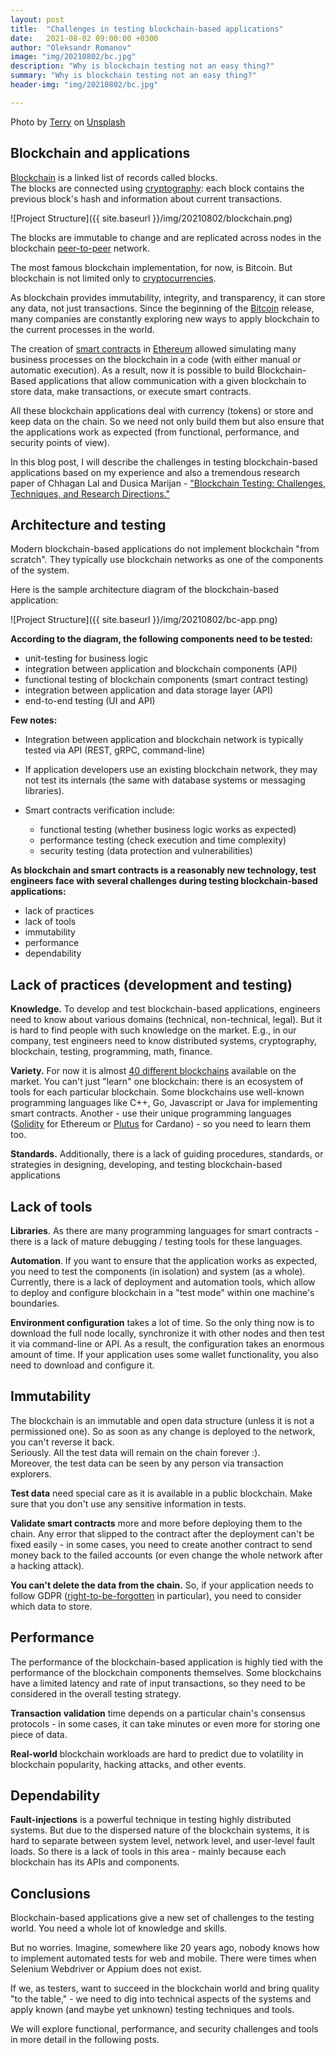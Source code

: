 ```yaml
---
layout: post
title:  "Challenges in testing blockchain-based applications"
date:   2021-08-02 09:00:00 +0300
author: "Oleksandr Romanov"
image: "img/20210802/bc.jpg"
description: "Why is blockchain testing not an easy thing?"
summary: "Why is blockchain testing not an easy thing?"
header-img: "img/20210802/bc.jpg"

---
```


Photo by <a href="https://unsplash.com/@blueskin?utm_source=unsplash&utm_medium=referral&utm_content=creditCopyText">Terry</a> on <a href="https://unsplash.com/s/photos/blockchain?utm_source=unsplash&utm_medium=referral&utm_content=creditCopyText">Unsplash</a>

## Blockchain and applications

[Blockchain](https://blockgeeks.com/guides/what-is-blockchain-technology) is a linked list of records called blocks.  
The blocks are connected using [cryptography](https://en.wikipedia.org/wiki/Cryptography): each block contains the previous block's hash and information about current transactions.  

![Project Structure]({{ site.baseurl }}/img/20210802/blockchain.png) 

The blocks are immutable to change and are replicated across nodes in the blockchain [peer-to-peer](https://en.wikipedia.org/wiki/Peer-to-peer) network.  

The most famous blockchain implementation, for now, is Bitcoin. But blockchain is not limited only to [cryptocurrencies](https://blockgeeks.com/guides/what-is-cryptocurrency/).  

As blockchain provides immutability, integrity, and transparency, it can store any data, not just transactions. Since the beginning of the [Bitcoin](https://bitcoin.org/en/) release, many companies are constantly exploring new ways to apply blockchain to the current processes in the world.  

The creation of [smart contracts](https://blockgeeks.com/guides/smart-contracts) in [Ethereum](https://ethereum.org/en/) allowed simulating many business processes on the blockchain in a code (with either manual or automatic execution). As a result, now it is possible to build Blockchain-Based applications that allow communication with a given blockchain to store data, make transactions, or execute smart contracts.  

All these blockchain applications deal with currency (tokens) or store and keep data on the chain. So we need not only build them but also ensure that the applications work as expected (from functional, performance, and security points of view).  

In this blog post, I will describe the challenges in testing blockchain-based applications based on my experience and also a tremendous research paper of Chhagan Lal and Dusica Marijan - ["Blockchain Testing: Challenges, Techniques, and Research Directions."](https://arxiv.org/pdf/2103.10074.pdf) 

## Architecture and testing

Modern blockchain-based applications do not implement blockchain "from scratch". They typically use blockchain networks as one of the components of the system.  

Here is the sample architecture diagram of the blockchain-based application:

![Project Structure]({{ site.baseurl }}/img/20210802/bc-app.png)


**According to the diagram, the following components need to be tested:**
- unit-testing for business logic
- integration between application and blockchain components (API)
- functional testing of blockchain components (smart contract testing)
- integration between application and data storage layer (API)
- end-to-end testing (UI and API)

**Few notes:**
* Integration between application and blockchain network is typically tested via API (REST, gRPC, command-line)

* If application developers use an existing blockchain network, they may not test its internals (the same with database systems or messaging libraries).

* Smart contracts verification include:
  * functional testing (whether business logic works as expected)
  * performance testing (check execution and time complexity)
  * security testing (data protection and vulnerabilities)

**As blockchain and smart contracts is a reasonably new technology, test engineers face with several challenges during testing blockchain-based applications:**
* lack of practices
* lack of tools
* immutability
* performance
* dependability

## Lack of practices (development and testing)

**Knowledge.** To develop and test blockchain-based applications, engineers need to know about various domains (technical, non-technical, legal). But it is hard to find people with such knowledge on the market. E.g., in our company, test engineers need to know distributed systems, cryptography, blockchain, testing, programming, math, finance.  

**Variety.** For now it is almost [40 different blockchains](https://docs.google.com/spreadsheets/d/1OO06RZ7vw8-Hij8ZxB68FaRYRtQEz3GifnLDNwW8sTs/edit#gid=1051902784) available on the market. You can't just "learn" one blockchain: there is an ecosystem of tools for each particular blockchain. Some blockchains use well-known programming languages like C++, Go, Javascript or Java for implementing smart contracts. Another - use their unique programming languages ([Solidity](https://docs.soliditylang.org/en/v0.8.6/) for Ethereum or [Plutus](https://plutus.readthedocs.io/en/latest/plutus/tutorials/plutus-playground.html) for Cardano) - so you need to learn them too.  

**Standards.** Additionally, there is a lack of guiding procedures, standards, or strategies in designing, developing, and testing blockchain-based applications

## Lack of tools

**Libraries**. As there are many programming languages for smart contracts - there is a lack of mature debugging / testing tools for these languages.  

**Automation**. If you want to ensure that the application works as expected, you need to test the components (in isolation) and system (as a whole). Currently, there is a lack of deployment and automation tools, which allow to deploy and configure blockchain in a "test mode" within one machine's boundaries.  

**Environment configuration** takes a lot of time. So the only thing now is to download the full node locally, synchronize it with other nodes and then test it via command-line or API. As a result, the configuration takes an enormous amount of time. If your application uses some wallet functionality, you also need to download and configure it. 
 
## Immutability

The blockchain is an immutable and open data structure (unless it is not a permissioned one). So as soon as any change is deployed to the network, you can't reverse it back.  
Seriously. All the test data will remain on the chain forever :).  
Moreover, the test data can be seen by any person via transaction explorers.

**Test data** need special care as it is available in a public blockchain. Make sure that you don't use any sensitive information in tests.

**Validate smart contracts** more and more before deploying them to the chain. Any error that slipped to the contract after the deployment can't be fixed easily - in some cases, you need to create another contract to send money back to the failed accounts (or even change the whole network after a hacking attack).

**You can't delete the data from the chain.** So, if your application needs to follow GDPR ([right-to-be-forgotten](https://gdpr.eu/right-to-be-forgotten/) in particular), you need to consider which data to store.

## Performance  

The performance of the blockchain-based application is highly tied with the performance of the blockchain components themselves. Some blockchains have a limited latency and rate of input transactions, so they need to be considered in the overall testing strategy.

**Transaction validation** time depends on a particular chain's consensus protocols - in some cases, it can take minutes or even more for storing one piece of data. 

**Real-world** blockchain workloads are hard to predict due to volatility in blockchain popularity, hacking attacks, and other events.

## Dependability  

**Fault-injections** is a powerful technique in testing highly distributed systems. But due to the dispersed nature of the blockchain systems, it is hard to separate between system level, network level, and user-level fault loads. So there is a lack of tools in this area - mainly because each blockchain has its APIs and components. 

## Conclusions

Blockchain-based applications give a new set of challenges to the testing world. You need a whole lot of knowledge and skills.  

But no worries. Imagine, somewhere like 20 years ago, nobody knows how to implement automated tests for web and mobile. There were times when Selenium Webdriver or Appium does not exist. 

If we, as testers, want to succeed in the blockchain world and bring quality "to the table," - we need to dig into technical aspects of the systems and apply known (and maybe yet unknown) testing techniques and tools. 

We will explore functional, performance, and security challenges and tools in more detail in the following posts. 


